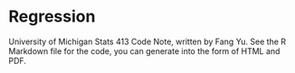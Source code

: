 # Regression
University of Michigan Stats 413 Code Note, written by Fang Yu. See the R Markdown file for the code, you can generate into the form of HTML and PDF.
